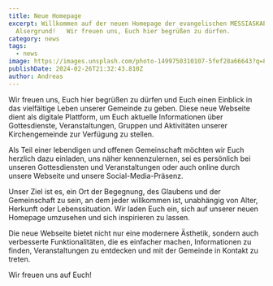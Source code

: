 ```yaml
---
title: Neue Homepage
excerpt: Willkommen auf der neuen Homepage der evangelischen MESSIASKAPELLE am
  Alsergrund!   Wir freuen uns, Euch hier begrüßen zu dürfen.
category: news
tags:
  - news
image: https://images.unsplash.com/photo-1499750310107-5fef28a66643?q=80&w=1470&auto=format&fit=crop&ixlib=rb-4.0.3&ixid=M3wxMjA3fDB8MHxwaG90by1wYWdlfHx8fGVufDB8fHx8fA%3D%3D
publishDate: 2024-02-26T21:32:43.810Z
author: Andreas
---
```


Wir freuen uns, Euch hier begrüßen zu dürfen und Euch einen Einblick in das vielfältige Leben unserer Gemeinde zu geben. Diese neue Webseite dient als digitale Plattform, um Euch aktuelle Informationen über Gottesdienste, Veranstaltungen, Gruppen und Aktivitäten unserer Kirchengemeinde zur Verfügung zu stellen.

Als Teil einer lebendigen und offenen Gemeinschaft möchten wir Euch herzlich dazu einladen, uns näher kennenzulernen, sei es persönlich bei unseren Gottesdiensten und Veranstaltungen oder auch online durch unsere Webseite und unsere Social-Media-Präsenz.

Unser Ziel ist es, ein Ort der Begegnung, des Glaubens und der Gemeinschaft zu sein, an dem jeder willkommen ist, unabhängig von Alter, Herkunft oder Lebenssituation. Wir laden Euch ein, sich auf unserer neuen Homepage umzusehen und sich inspirieren zu lassen.

Die neue Webseite bietet nicht nur eine modernere Ästhetik, sondern auch verbesserte Funktionalitäten, die es einfacher machen, Informationen zu finden, Veranstaltungen zu entdecken und mit der Gemeinde in Kontakt zu treten.

Wir freuen uns auf Euch!
